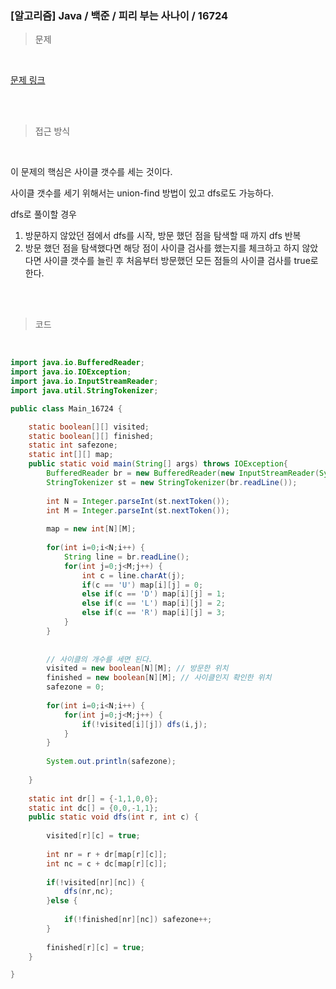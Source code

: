 <h3>[알고리즘]  Java / 백준 / 피리 부는 사나이 / 16724 </h3>

> 문제
> 

<br>

[문제 링크](https://www.acmicpc.net/problem/16724)

<br>

<br>

> 접근 방식
> 

<br>

이 문제의 핵심은 사이클 갯수를 세는 것이다.

사이클 갯수를 세기 위해서는 union-find 방법이 있고 dfs로도 가능하다.

dfs로 풀이할 경우

1. 방문하지 않았던 점에서 dfs를 시작, 방문 했던 점을 탐색할 때 까지 dfs 반복
2. 방문 했던 점을 탐색했다면 해당 점이 사이클 검사를 했는지를 체크하고 하지 않았다면 사이클 갯수를 늘린 후 처음부터 방문했던 모든 점들의 사이클 검사를 true로 한다.

<br>
<br>

> 코드
> 

<br>

```java
import java.io.BufferedReader;
import java.io.IOException;
import java.io.InputStreamReader;
import java.util.StringTokenizer;

public class Main_16724 {

	static boolean[][] visited;
	static boolean[][] finished;
	static int safezone;
	static int[][] map;
	public static void main(String[] args) throws IOException{
		BufferedReader br = new BufferedReader(new InputStreamReader(System.in));
		StringTokenizer st = new StringTokenizer(br.readLine());
		
		int N = Integer.parseInt(st.nextToken());
		int M = Integer.parseInt(st.nextToken());
		
		map = new int[N][M];
		
		for(int i=0;i<N;i++) {
			String line = br.readLine();
			for(int j=0;j<M;j++) {
				int c = line.charAt(j);
				if(c == 'U') map[i][j] = 0;
				else if(c == 'D') map[i][j] = 1;
				else if(c == 'L') map[i][j] = 2;
				else if(c == 'R') map[i][j] = 3;
			}
		}
		
		
		// 사이클의 개수를 세면 된다.
		visited = new boolean[N][M]; // 방문한 위치
		finished = new boolean[N][M]; // 사이클인지 확인한 위치
		safezone = 0;
		
		for(int i=0;i<N;i++) {
			for(int j=0;j<M;j++) {
				if(!visited[i][j]) dfs(i,j);
			}
		}
		
		System.out.println(safezone);
		
	}
	
	static int dr[] = {-1,1,0,0};
	static int dc[] = {0,0,-1,1};
	public static void dfs(int r, int c) {
		
		visited[r][c] = true;
		
		int nr = r + dr[map[r][c]];
		int nc = c + dc[map[r][c]];
		
		if(!visited[nr][nc]) {
			dfs(nr,nc);
		}else {
			
			if(!finished[nr][nc]) safezone++;
		}
		
		finished[r][c] = true;
	}

}
```
